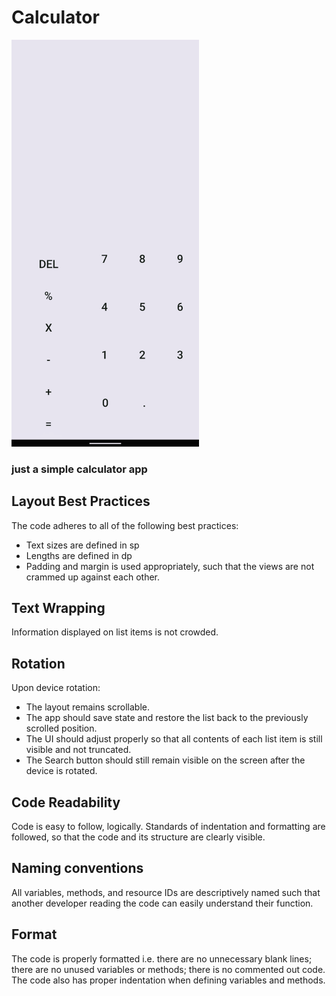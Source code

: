 # Calculator

<img src="images/1.png" border-width="1px" border-color="Black" width="300" />

### just a simple calculator app

Layout Best Practices
---------------------

The code adheres to all of the following best practices:
- Text sizes are defined in sp
- Lengths are defined in dp
- Padding and margin is used appropriately, such that the views are not crammed up against each other.


Text Wrapping
--------------

Information displayed on list items is not crowded.


Rotation
--------

Upon device rotation:

- The layout remains scrollable.
- The app should save state and restore the list back to the previously scrolled position.
- The UI should adjust properly so that all contents of each list item is still visible and not truncated.
- The Search button should still remain visible on the screen after the device is rotated.

Code Readability
-----------------

Code is easy to follow, logically. Standards of indentation and formatting are followed, so that the code and its structure are clearly visible.


Naming conventions
------------------

All variables, methods, and resource IDs are descriptively named such that another developer reading the code can easily understand their function.


Format
------

The code is properly formatted i.e. there are no unnecessary blank lines; there are no unused variables or methods; there is no commented out code.
The code also has proper indentation when defining variables and methods.
